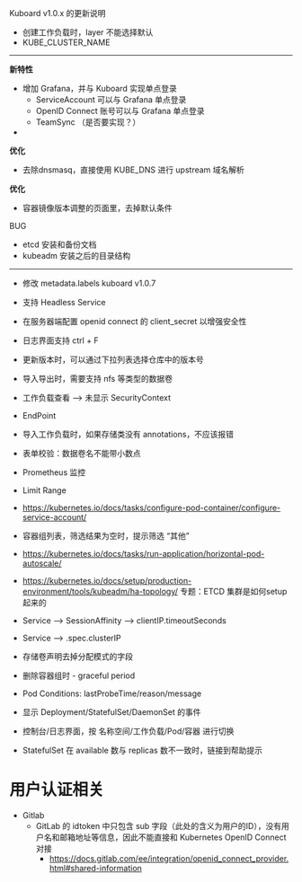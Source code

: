 Kuboard v1.0.x 的更新说明



* 创建工作负载时，layer 不能选择默认
* KUBE_CLUSTER_NAME

------------------

**新特性**

* 增加 Grafana，并与 Kuboard 实现单点登录
  * ServiceAccount 可以与 Grafana 单点登录
  * OpenID Connect 账号可以与 Grafana 单点登录
  * TeamSync （是否要实现？）
* 


**优化**

* 去除dnsmasq，直接使用 KUBE_DNS 进行 upstream 域名解析


**优化**
* 容器镜像版本调整的页面里，去掉默认条件

BUG



* etcd 安装和备份文档
* kubeadm 安装之后的目录结构

------------------
* 修改 metadata.labels kuboard v1.0.7
* 支持 Headless Service
* 在服务器端配置 openid connect 的 client_secret 以增强安全性

* 日志界面支持 ctrl + F
* 更新版本时，可以通过下拉列表选择仓库中的版本号
* 导入导出时，需要支持 nfs 等类型的数据卷

* 工作负载查看 --> 未显示 SecurityContext
* EndPoint
* 导入工作负载时，如果存储类没有 annotations，不应该报错
* 表单校验：数据卷名不能带小数点
* Prometheus 监控
* Limit Range

* https://kubernetes.io/docs/tasks/configure-pod-container/configure-service-account/

* 容器组列表，筛选结果为空时，提示筛选 “其他”

* https://kubernetes.io/docs/tasks/run-application/horizontal-pod-autoscale/

* https://kubernetes.io/docs/setup/production-environment/tools/kubeadm/ha-topology/  专题：ETCD 集群是如何setup起来的

* Service --> SessionAffinity
              --> clientIP.timeoutSeconds
* Service --> .spec.clusterIP


* 存储卷声明去掉分配模式的字段
* 删除容器组时 - graceful period
* Pod Conditions: lastProbeTime/reason/message
* 显示 Deployment/StatefulSet/DaemonSet 的事件
* 控制台/日志界面，按 名称空间/工作负载/Pod/容器 进行切换
* StatefulSet 在 available 数与 replicas 数不一致时，链接到帮助提示


# 用户认证相关

* Gitlab
  * GitLab 的 idtoken 中只包含 sub 字段（此处的含义为用户的ID），没有用户名和邮箱地址等信息，因此不能直接和 Kubernetes OpenID Connect 对接
    *  https://docs.gitlab.com/ee/integration/openid_connect_provider.html#shared-information
